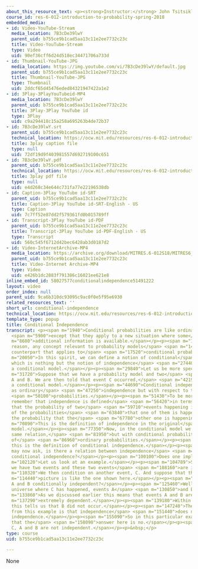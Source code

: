 ```yaml
---
about_this_resource_text: <p><strong>Instructor:</strong> John Tsitsiklis</p>
course_id: res-6-012-introduction-to-probability-spring-2018
embedded_media:
- id: Video-YouTube-Stream
  media_location: 7B3cDe39lwY
  parent_uid: b755ce9b1cad5aa13c11e2ee7732c23c
  title: Video-YouTube-Stream
  type: Video
  uid: 90ef36cff6d24d518ec34471706a733d
- id: Thumbnail-YouTube-JPG
  media_location: https://img.youtube.com/vi/7B3cDe39lwY/default.jpg
  parent_uid: b755ce9b1cad5aa13c11e2ee7732c23c
  title: Thumbnail-YouTube-JPG
  type: Thumbnail
  uid: 2ddcf65d45476eded84321947422a1e2
- id: 3Play-3PlayYouTubeid-MP4
  media_location: 7B3cDe39lwY
  parent_uid: b755ce9b1cad5aa13c11e2ee7732c23c
  title: 3Play-3Play YouTube id
  type: 3Play
  uid: c9a294418c15a258a695263b4de72b37
- id: 7B3cDe39lwY.srt
  parent_uid: b755ce9b1cad5aa13c11e2ee7732c23c
  technical_location: https://ocw.mit.edu/resources/res-6-012-introduction-to-probability-spring-2018/part-i-the-fundamentals/conditional-independence/7B3cDe39lwY.srt
  title: 3play caption file
  type: null
  uid: 72df19d9f403981557d692719100c651
- id: 7B3cDe39lwY.pdf
  parent_uid: b755ce9b1cad5aa13c11e2ee7732c23c
  technical_location: https://ocw.mit.edu/resources/res-6-012-introduction-to-probability-spring-2018/part-i-the-fundamentals/conditional-independence/7B3cDe39lwY.pdf
  title: 3play pdf file
  type: null
  uid: e4d268c34e644c731fa77e22196538db
- id: Caption-3Play YouTube id-SRT
  parent_uid: b755ce9b1cad5aa13c11e2ee7732c23c
  title: Caption-3Play YouTube id-SRT-English - US
  type: Caption
  uid: 7c7ff52e87dd2f579361fd0b015789ff
- id: Transcript-3Play YouTube id-PDF
  parent_uid: b755ce9b1cad5aa13c11e2ee7732c23c
  title: Transcript-3Play YouTube id-PDF-English - US
  type: Transcript
  uid: 560c545f6712d42bec6428ab3d0187d2
- id: Video-InternetArchive-MP4
  media_location: https://archive.org/download/MITRES.6-012S18/MITRES6_012S18_L03-05_300k.mp4
  parent_uid: b755ce9b1cad5aa13c11e2ee7732c23c
  title: Video-Internet Archive-MP4
  type: Video
  uid: e426b1dc2883f791386c16021ee621e8
inline_embed_id: 58027577conditionalindependence51491222
layout: video
order_index: null
parent_uid: 9ca6b310dc93095c9ac0f0e5f95e6930
related_resources_text: ''
short_url: conditional-independence
technical_location: https://ocw.mit.edu/resources/res-6-012-introduction-to-probability-spring-2018/part-i-the-fundamentals/conditional-independence
template_type: popup
title: Conditional Independence
transcript: <p><span m="1940">Conditional probabilities are like ordinary probabilities,</span>
  <span m="5900">except that they apply to a new situation where some</span> <span
  m="8680">additional information is available.</span></p><p><span m="11210">For this
  reason, any concept relevant to probability models</span> <span m="14850">has a
  counterpart that applies to</span> <span m="17520">conditional probability models.</span></p><p><span
  m="20050">In this spirit, we can define a notion of conditional</span> <span m="23230">independence,
  which is nothing but the notion of independence</span> <span m="27440">applied to
  a conditional model.</span></p><p><span m="29840">Let us be more specific.</span></p><p><span
  m="31720">Suppose that we have a probability model and two</span> <span m="34590">events,
  A and B. We are then told that event C occurred,</span> <span m="42190">and we construct
  a conditional model.</span></p><p><span m="44690">Conditional independence is defined
  as ordinary</span> <span m="47250">independence but with respect to the conditional</span>
  <span m="50100">probabilities.</span></p><p><span m="51430">To be more precise,
  remember that independence is defined</span> <span m="56420">in terms of this relation,
  that the probability of two</span> <span m="59710">events happening is the product
  of the probabilities</span> <span m="63840">that one of them is happening times
  the probability that the</span> <span m="67780">other one is happening.</span></p><p><span
  m="70890">This is the definition of independence in the original</span> <span m="75240">unconditional
  model.</span></p><p><span m="77350">Now, in the conditional model we just use the
  same relation,</span> <span m="81950">but with conditional probabilities instead
  of</span> <span m="86960">ordinary probabilities.</span></p><p><span m="89050">So
  this is the definition of conditional independence.</span></p><p><span m="94190">We
  may now ask, is there a relation between independence</span> <span m="98170">and
  conditional independence?</span></p><p><span m="100100">Does one imply the other?</span></p><p><span
  m="102120">Let us look at an example.</span></p><p><span m="104789">Suppose that
  we have two events and these two events</span> <span m="108160">are independent.</span></p><p><span
  m="110320">We then condition on another event, C. And suppose that the</span> <span
  m="114440">picture is like the one shown here.</span></p><p><span m="119220">Are
  A and B conditionally independent?</span></p><p><span m="125460">Well, in the new
  universe where C has happened, events A</span> <span m="130850">and B have no intersection.</span></p><p><span
  m="133860">As we discussed earlier this means that events A and B are</span> <span
  m="137290">extremely dependent.</span></p><p><span m="139180">Within G, if A occurs,
  this tells us that B did not occur.</span></p><p><span m="147240">The conclusion
  from this example is that independence</span> <span m="151440">does not imply conditional
  independence.</span></p><p><span m="155090">So in this particular example, we saw
  that the</span> <span m="158090">answer here is no.</span></p><p><span m="160160">Given
  C, A and B are not independent.</span></p><p>&nbsp;</p>
type: course
uid: b755ce9b1cad5aa13c11e2ee7732c23c

---
```

None